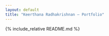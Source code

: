 ```yaml
---
layout: default
title: "Keerthana Radhakrishnan — Portfolio"
---
```


{% include_relative README.md %}